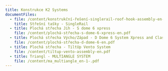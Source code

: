 ```yaml
---
title: Konstrukce K2 Systems
documentFiles:
  - file: /content/konstrukční-řešení-singlerail-roof-hook-assembly-en-dk-fj-no-se.pdf
    title: Střešní tašky - SingleRail
  - title: Plochá střecha Jih - S dome 6 xpress
    file: /content/plochá-střecha-s-dome-6-xpress-en.pdf
  - title: Plochá střecha Výcho/Západ - D Dome 6 System Xpress and Classic
    file: /content/plochá-střecha-d-dome-6-en.pdf
  - title: Plochá střecha - TiltUp Vento System
    file: /content/tiltup-vento-assembly-en.pdf
  - title: Triangl - MULTIANGLE SYSTEM
    file: /content/ma_multiangle_en-1-.pdf
---
```

